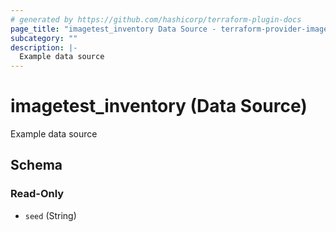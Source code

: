 ```yaml
---
# generated by https://github.com/hashicorp/terraform-plugin-docs
page_title: "imagetest_inventory Data Source - terraform-provider-imagetest"
subcategory: ""
description: |-
  Example data source
---
```


# imagetest_inventory (Data Source)

Example data source



<!-- schema generated by tfplugindocs -->
## Schema

### Read-Only

- `seed` (String)
